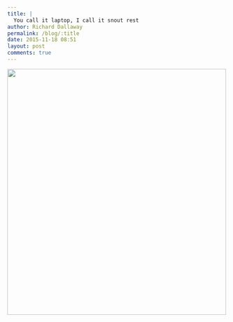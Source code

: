 ```yaml
---
title: |
  You call it laptop, I call it snout rest
author: Richard Dallaway
permalink: /blog/:title
date: 2015-11-18 08:51
layout: post
comments: true
---
```


<div><a href="http://static.skitters.dallaway.com/tp_2015-11-17_14_52_48.jpg"><img src="http://static.skitters.dallaway.com/tp_thumb_2015-11-17_14_52_48.jpg" width="500" height="562"/></a></div>

  
      
